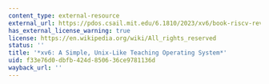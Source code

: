 ```yaml
---
content_type: external-resource
external_url: https://pdos.csail.mit.edu/6.1810/2023/xv6/book-riscv-rev3.pdf
has_external_license_warning: true
license: https://en.wikipedia.org/wiki/All_rights_reserved
status: ''
title: '*xv6: A Simple, Unix-Like Teaching Operating System*'
uid: f33e76d0-dbfb-424d-8506-36ce9781136d
wayback_url: ''
---
```

